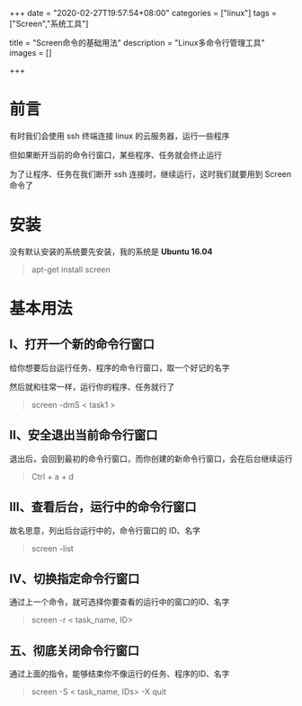 +++
date = "2020-02-27T19:57:54+08:00"
categories = ["linux"]
tags = ["Screen","系统工具"]


title = "Screen命令的基础用法"
description = "Linux多命令行管理工具"
images = []

+++

# 前言

有时我们会使用 ssh 终端连接 linux 的云服务器，运行一些程序

但如果断开当前的命令行窗口，某些程序、任务就会终止运行

为了让程序、任务在我们断开 ssh 连接时，继续运行，这时我们就要用到 Screen 命令了

# 安装

没有默认安装的系统要先安装，我的系统是 **Ubuntu 16.04**

> apt-get install screen

# 基本用法

## Ⅰ、打开一个新的命令行窗口

给你想要后台运行任务、程序的命令行窗口，取一个好记的名字

然后就和往常一样，运行你的程序、任务就行了

> screen -dmS < task1 >


## Ⅱ、安全退出当前命令行窗口

退出后，会回到最初的命令行窗口，而你创建的新命令行窗口，会在后台继续运行

> Ctrl + a + d


## Ⅲ、查看后台，运行中的命令行窗口

故名思意，列出后台运行中的，命令行窗口的 ID、名字
> screen -list


## Ⅳ、切换指定命令行窗口
通过上一个命令，就可选择你要查看的运行中的窗口的ID、名字

> screen -r < task_name, ID>

## 五、彻底关闭命令行窗口
通过上面的指令，能够结束你不像运行的任务、程序的ID、名字

> screen -S < task_name, IDs> -X quit
